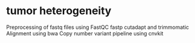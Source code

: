 # tumor heterogeneity
Preprocessing of fastq files using FastQC fastp cutadapt and trimmomatic
Alignment using bwa 
Copy number variant pipeline using cnvkit 
